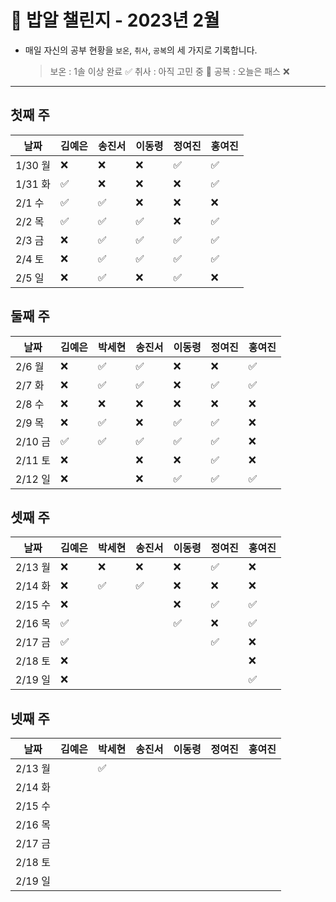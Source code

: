 # 🍚 밥알 챌린지 - 2023년 2월
- 매일 자신의 공부 현황을 `보온`, `취사`, `공복`의 세 가지로 기록합니다.
    
    > 보온 : 1솔 이상 완료 ✅
    취사 : 아직 고민 중 🤔
    공복 : 오늘은 패스 ❌
---

## 첫째 주
**날짜**|김예은|송진서|이동령|정여진|홍여진
---|---|---|---|---|---
1/30 월|❌|❌|❌|✅|✅
1/31 화|✅|❌|❌|❌|✅
2/1 수|✅|✅|❌|❌|❌
2/2 목|✅|✅|✅|❌|✅
2/3 금|❌ |✅|✅|✅|✅
2/4 토|❌ |✅|✅|✅|✅
2/5 일|❌ |✅|❌ |✅|❌

## 둘째 주
**날짜**|김예은|박세현|송진서|이동령|정여진|홍여진
---|---|---|---|---|---|---
2/6 월|❌ |✅|✅|❌|❌|✅
2/7 화|❌ |✅|✅ |❌|✅| ✅
2/8 수|❌ |❌|❌ |❌|❌|❌
2/9 목|❌  |✅|❌|✅ |✅|❌
2/10 금|✅ |✅|✅|✅|✅|❌
2/11 토|❌ | |❌ |❌|✅|❌
2/12 일|❌ | |❌ |✅|✅|✅

## 셋째 주
**날짜**|김예은|박세현|송진서|이동령|정여진|홍여진
---|---|---|---|---|---|---
2/13 월|❌|❌|❌|❌|✅|❌
2/14 화|❌|✅|✅|❌|❌|❌
2/15 수|❌| | |❌|✅|✅
2/16 목|✅| | |✅|❌|✅
2/17 금|✅ | | | |✅|❌
2/18 토|❌ | | | | |❌
2/19 일|❌ | | | | |✅

## 넷째 주
**날짜**|김예은|박세현|송진서|이동령|정여진|홍여진
---|---|---|---|---|---|---
2/13 월| |✅| | | |
2/14 화| | | | | | 
2/15 수| | | | | |
2/16 목| | | | | |
2/17 금| | | | | |
2/18 토| | | | | |
2/19 일| | | | | |
